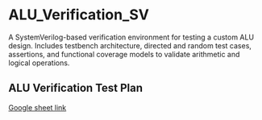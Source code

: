 # ALU_Verification_SV
A SystemVerilog-based verification environment for testing a custom ALU design. Includes testbench architecture, directed and random test cases, assertions, and functional coverage models to validate arithmetic and logical operations.
## ALU Verification Test Plan
[Google sheet link](https://docs.google.com/spreadsheets/d/18kuxatYMbIYi6NiFMqFh9RxoyzcCzKgKw9mohSP8Ddg/edit?usp=sharing)
